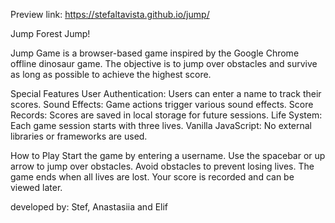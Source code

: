 Preview link: https://stefaltavista.github.io/jump/

Jump Forest Jump!

Jump Game is a browser-based game inspired by the Google Chrome offline dinosaur game. The objective is to jump over obstacles and survive as long as possible to achieve the highest score.

Special Features
User Authentication: Users can enter a name to track their scores.
Sound Effects: Game actions trigger various sound effects.
Score Records: Scores are saved in local storage for future sessions.
Life System: Each game session starts with three lives.
Vanilla JavaScript: No external libraries or frameworks are used.

How to Play
Start the game by entering a username.
Use the spacebar or up arrow to jump over obstacles.
Avoid obstacles to prevent losing lives.
The game ends when all lives are lost.
Your score is recorded and can be viewed later.

developed by: Stef, Anastasiia and Elif
